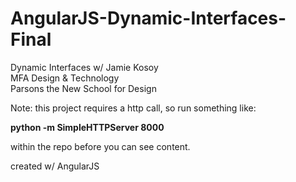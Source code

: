 AngularJS-Dynamic-Interfaces-Final
==================================
Dynamic Interfaces w/ Jamie Kosoy<br/>
MFA Design & Technology<br/>
Parsons the New School for Design<br/>

Note: this project requires a http call, so run something like:

<strong>python -m SimpleHTTPServer 8000</strong>

within the repo before you can see content.<br/>

created w/ AngularJS
